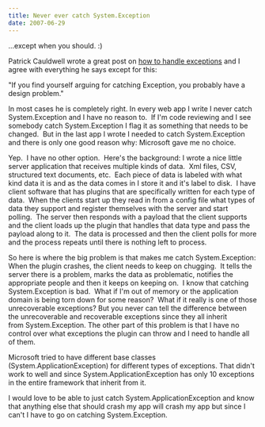 ```yaml
---
title: Never ever catch System.Exception
date: 2007-06-29
---
```

…except when you should. :)

Patrick Cauldwell wrote a great post on [how to handle
exceptions](http://feeds.feedburner.com/~r/PatrickCauldwellsBlog/~3/129044640/ExceptionHandlingPolicy.aspx) and
I agree with everything he says except for this:

"If you find yourself arguing for catching Exception, you probably have
a design problem."

In most cases he is completely right. In every web app I write I never
catch System.Exception and I have no reason to.  If I'm code reviewing
and I see somebody catch System.Exception I flag it as something that
needs to be changed.  But in the last app I wrote I needed to catch
System.Exception and there is only one good reason why: Microsoft gave
me no choice.

Yep.  I have no other option.  Here's the background: I wrote a nice
little server application that receives multiple kinds of data.  Xml
files, CSV, structured text documents, etc.  Each piece of data is
labeled with what kind data it is and as the data comes in I store it
and it's label to disk.  I have client software that has plugins that
are specifically written for each type of data.  When the clients start
up they read in from a config file what types of data they support and
register themselves with the server and start polling.  The server then
responds with a payload that the client supports and the client loads up
the plugin that handles that data type and pass the payload along to
it.  The data is processed and then the client polls for more and the
process repeats until there is nothing left to process.

So here is where the big problem is that makes me catch
System.Exception: When the plugin crashes, the client needs to keep on
chugging.  It tells the server there is a problem, marks the data as
problematic, notifies the appropriate people and then it keeps on
keeping on.  I know that catching System.Exception is bad.  What if I'm
out of memory or the application domain is being torn down for some
reason?  What if it really is one of those unrecoverable exceptions? But
you never can tell the difference between the unrecoverable and
recoverable exceptions since they all inherit from System.Exception. The
other part of this problem is that I have no control over what
exceptions the plugin can throw and I need to handle all of them.

Microsoft tried to have different base classes
(System.ApplicationException) for different types of exceptions. That
didn't work to well and since System.ApplicationException has only 10
exceptions in the entire framework that inherit from it.

I would love to be able to just catch System.ApplicationException and
know that anything else that should crash my app will crash my app but
since I can't I have to go on catching System.Exception.
